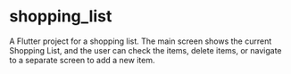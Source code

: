 # shopping_list
A Flutter project for a shopping list.
The main screen shows the current Shopping List, and the user can check the items, delete items, or navigate to a separate screen to add a new item.

